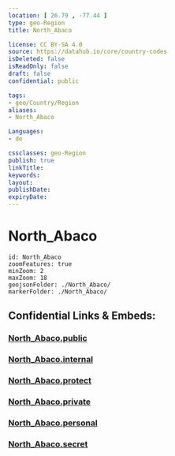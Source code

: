 ```yaml
---
location: [ 26.79 , -77.44 ] 
type: geo-Region
title: North_Abaco

license: CC BY-SA 4.0
source: https://datahub.io/core/country-codes
isDeleted: false
isReadOnly: false
draft: false
confidential: public

tags:
- geo/Country/Region
aliases:
- North_Abaco

Languages:
- de

cssclasses: geo-Region
publish: true
linkTitle: 
keywords: 
layout: 
publishDate: 
expiryDate: 
---
```


# North_Abaco

```leaflet
id: North_Abaco
zoomFeatures: true 
minZoom: 2 
maxZoom: 18
geojsonFolder: ./North_Abaco/
markerFolder: ./North_Abaco/
```


## Confidential Links & Embeds: 

### [North_Abaco.public](/_public/\Earth\Continent\America~Caribbean\Bahamas\Districts~BahamasNorth_Abaco.public.md) 

### [North_Abaco.internal](/_internal/\Earth\Continent\America~Caribbean\Bahamas\Districts~BahamasNorth_Abaco.internal.md) 

### [North_Abaco.protect](/_protect/\Earth\Continent\America~Caribbean\Bahamas\Districts~BahamasNorth_Abaco.protect.md) 

### [North_Abaco.private](/_private/\Earth\Continent\America~Caribbean\Bahamas\Districts~BahamasNorth_Abaco.private.md) 

### [North_Abaco.personal](/_personal/\Earth\Continent\America~Caribbean\Bahamas\Districts~BahamasNorth_Abaco.personal.md) 

### [North_Abaco.secret](/_secret/\Earth\Continent\America~Caribbean\Bahamas\Districts~BahamasNorth_Abaco.secret.md)

